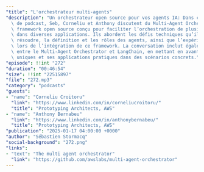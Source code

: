 ```yaml
---
"title": "L'orchestrateur multi-agents"
"description": "Un orchestrateur open source pour vos agents IA: Dans cet épisode\
  \ de podcast, Seb, Corneliu et Anthony discutent du Multi-Agent Orchestrator, un\
  \ framework open source conçu pour faciliter l’orchestration de plusieurs agents\
  \ dans diverses applications. Ils abordent les défis techniques qu’il permet de\
  \ résoudre, la définition et les rôles des agents, ainsi que l’expérience développeur\
  \ lors de l’intégration de ce framework. La conversation inclut également une comparaison\
  \ entre le Multi-Agent Orchestrator et LangChain, en mettant en avant ses fonctionnalités\
  \ uniques et ses applications pratiques dans des scénarios concrets."
"episode": !!int "272"
"duration": "00:46:54"
"size": !!int "22515897"
"file": "272.mp3"
"category": "podcasts"
"guests":
- "name": "Corneliu Croitoru"
  "link": "https://www.linkedin.com/in/corneliucroitoru/"
  "title": "Prototyping Architects, AWS"
- "name": "Anthony Bernabeu"
  "link": "https://www.linkedin.com/in/anthonybernabeu/"
  "title": "Prototyping Architects, AWS"
"publication": "2025-01-17 04:00:00 +0000"
"author": "Sébastien Stormacq"
"social-background": "272.png"
"links":
- "text": "The multi agent orchestrator"
  "link": "https://github.com/awslabs/multi-agent-orchestrator"
---
```

